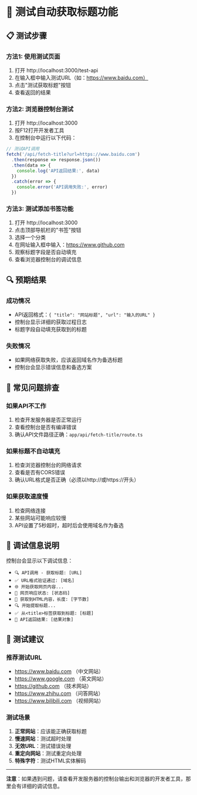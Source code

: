 # 🧪 测试自动获取标题功能

## 📋 **测试步骤**

### **方法1: 使用测试页面**
1. 打开 http://localhost:3000/test-api
2. 在输入框中输入测试URL（如：https://www.baidu.com）
3. 点击"测试获取标题"按钮
4. 查看返回的结果

### **方法2: 浏览器控制台测试**
1. 打开 http://localhost:3000
2. 按F12打开开发者工具
3. 在控制台中运行以下代码：

```javascript
// 测试API调用
fetch('/api/fetch-title?url=https://www.baidu.com')
  .then(response => response.json())
  .then(data => {
    console.log('API返回结果:', data)
  })
  .catch(error => {
    console.error('API调用失败:', error)
  })
```

### **方法3: 测试添加书签功能**
1. 打开 http://localhost:3000
2. 点击顶部导航栏的"书签"按钮
3. 选择一个分类
4. 在网址输入框中输入：https://www.github.com
5. 观察标题字段是否自动填充
6. 查看浏览器控制台的调试信息

## 🔍 **预期结果**

### **成功情况**
- API返回格式：`{ "title": "网站标题", "url": "输入的URL" }`
- 控制台显示详细的获取过程日志
- 标题字段自动填充获取到的标题

### **失败情况**
- 如果网络获取失败，应该返回域名作为备选标题
- 控制台会显示错误信息和备选方案

## 🐛 **常见问题排查**

### **如果API不工作**
1. 检查开发服务器是否正常运行
2. 查看控制台是否有编译错误
3. 确认API文件路径正确：`app/api/fetch-title/route.ts`

### **如果标题不自动填充**
1. 检查浏览器控制台的网络请求
2. 查看是否有CORS错误
3. 确认URL格式是否正确（必须以http://或https://开头）

### **如果获取速度慢**
1. 检查网络连接
2. 某些网站可能响应较慢
3. API设置了5秒超时，超时后会使用域名作为备选

## 📝 **调试信息说明**

控制台会显示以下调试信息：
- `🔍 API调用 - 获取标题: [URL]`
- `✅ URL格式验证通过: [域名]`
- `🌐 开始获取网页内容...`
- `📄 网页响应状态: [状态码]`
- `📝 获取到HTML内容，长度: [字节数]`
- `🔍 开始提取标题...`
- `✅ 从<title>标签获取到标题: [标题]`
- `🎉 API返回结果: [结果对象]`

## 🎯 **测试建议**

### **推荐测试URL**
- https://www.baidu.com （中文网站）
- https://www.google.com （英文网站）
- https://github.com （技术网站）
- https://www.zhihu.com （问答网站）
- https://www.bilibili.com （视频网站）

### **测试场景**
1. **正常网站**：应该能正确获取标题
2. **慢速网站**：测试超时处理
3. **无效URL**：测试错误处理
4. **重定向网站**：测试重定向处理
5. **特殊字符**：测试HTML实体解码

---

**注意**：如果遇到问题，请查看开发服务器的控制台输出和浏览器的开发者工具，那里会有详细的调试信息。
